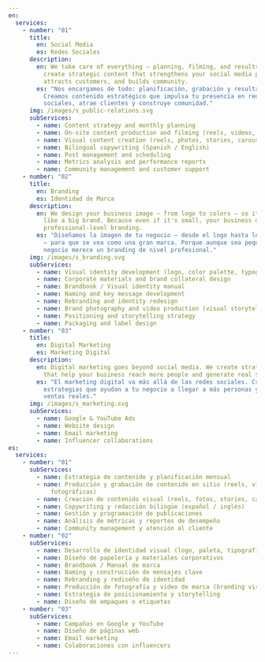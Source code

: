 ```yaml
---
en:
  services:
    - number: "01"
      title:
        en: Social Media
        es: Redes Sociales
      description:
        en: We take care of everything — planning, filming, and results. We
          create strategic content that strengthens your social media presence,
          attracts customers, and builds community.
        es: "Nos encargamos de todo: planificación, grabación y resultados.
          Creamos contenido estratégico que impulsa tu presencia en redes
          sociales, atrae clientes y construye comunidad."
      img: /images/s_public-relations.svg
      subServices:
        - name: Content strategy and monthly planning
        - name: On-site content production and filming (reels, videos, photo sessions)
        - name: Visual content creation (reels, photos, stories, carousels)
        - name: Bilingual copywriting (Spanish / English)
        - name: Post management and scheduling
        - name: Metrics analysis and performance reports
        - name: Community management and customer support
    - number: "02"
      title:
        en: Branding
        es: Identidad de Marca
      description:
        en: We design your business image — from logo to colors — so it looks
          like a big brand. Because even if it's small, your business deserves
          professional-level branding.
        es: "Diseñamos la imagen de tu negocio — desde el logo hasta los colores
          — para que se vea como una gran marca. Porque aunque sea pequeño, tu
          negocio merece un branding de nivel profesional."
      img: /images/s_branding.svg
      subServices:
        - name: Visual identity development (logo, color palette, typography)
        - name: Corporate materials and brand collateral design
        - name: Brandbook / Visual identity manual
        - name: Naming and key message development
        - name: Rebranding and identity redesign
        - name: Brand photography and video production (visual storytelling)
        - name: Positioning and storytelling strategy
        - name: Packaging and label design
    - number: "03"
      title:
        en: Digital Marketing
        es: Marketing Digital
      description:
        en: Digital marketing goes beyond social media. We create strategies
          that help your business reach more people and generate real sales.
        es: "El marketing digital va más allá de las redes sociales. Creamos
          estrategias que ayudan a tu negocio a llegar a más personas y generar
          ventas reales."
      img: /images/s_marketing.svg
      subServices:
        - name: Google & YouTube Ads
        - name: Website design
        - name: Email marketing
        - name: Influencer collaborations
es:
  services:
    - number: "01"
      subServices:
        - name: Estrategia de contenido y planificación mensual
        - name: Producción y grabación de contenido en sitio (reels, videos, sesiones
            fotográficas)
        - name: Creación de contenido visual (reels, fotos, stories, carruseles)
        - name: Copywriting y redacción bilingüe (español / inglés)
        - name: Gestión y programación de publicaciones
        - name: Análisis de métricas y reportes de desempeño
        - name: Community management y atención al cliente
    - number: "02"
      subServices:
        - name: Desarrollo de identidad visual (logo, paleta, tipografía)
        - name: Diseño de papelería y materiales corporativos
        - name: Brandbook / Manual de marca
        - name: Naming y construcción de mensajes clave
        - name: Rebranding y rediseño de identidad
        - name: Producción de fotografía y video de marca (branding visual y storytelling)
        - name: Estrategia de posicionamiento y storytelling
        - name: Diseño de empaques o etiquetas
    - number: "03"
      subServices:
        - name: Campañas en Google y YouTube
        - name: Diseño de páginas web
        - name: Email marketing
        - name: Colaboraciones con influencers
---
```

